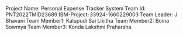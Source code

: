 Project Name: Personal Expense Tracker System
Team Id: PNT2022TMID23689
IBM-Project-33924-1660229003
Team Leader: J Bhavani
Team Member1: Kalupudi Sai Likitha
Team Member2: Boina Sowmya
Team Member3: Konda Lakshmi Praharsha 
